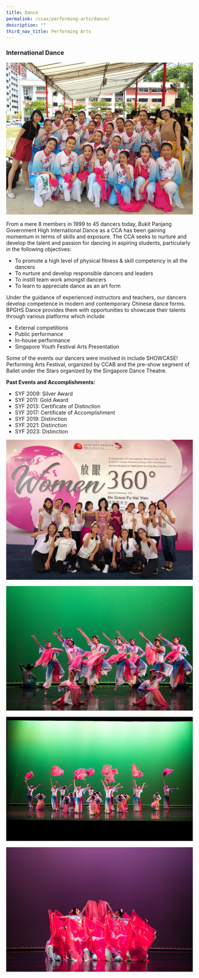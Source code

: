 ```yaml
---
title: Dance
permalink: /ccas/performing-arts/dance/
description: ""
third_nav_title: Performing Arts
---
```

### International Dance

![](/images/d1.jpeg)

From a mere 8 members in 1999 to 45 dancers today, Bukit Panjang Government High International Dance as a CCA has been gaining momentum in terms of skills and exposure. The CCA seeks to nurture and develop the talent and passion for dancing in aspiring students, particularly in the following objectives:

*   To promote a high level of physical fitness & skill competency in all the dancers
*   To nurture and develop responsible dancers and leaders
*   To instill team work amongst dancers
*   To learn to appreciate dance as an art form

  

Under the guidance of experienced instructors and teachers, our dancers develop competence in modern and contemporary Chinese dance forms. BPGHS Dance provides them with opportunities to showcase their talents through various platforms which include

*   External competitions
*   Public performance
*   In-house performance
*   Singapore Youth Festival Arts Presentation

Some of the events our dancers were involved in include SHOWCASE! Performing Arts Festival, organized by CCAB and the pre-show segment of Ballet under the Stars organized by the Singapore Dance Theatre.

  

**Past Events and Accomplishments:**

*   SYF 2009: Silver Award
*   SYF 2011: Gold Award
*   SYF 2013: Certificate of Distinction
*   SYF 2017: Certificate of Accomplishment
*   SYF 2019: Distinction
*   SYF 2021: Distinction
*   SYF 2023: Distinction

  
![](/images/d2.jpeg)

![](/images/d3.jpeg)

![](/images/d4.jpeg)

![](/images/d5.jpeg)